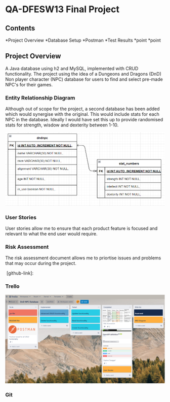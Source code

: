 # QA-DFESW13 Final Project
## Contents

*Project Overview
*Database Setup
*Postman
*Test Results
*point
*point

## Project Overview

A Java database using h2 and MySQL, implemented with CRUD functionality.
The project using the idea of a Dungeons and Dragons (DnD) Non player character (NPC) database for users to find and select pre-made NPC's for their games.

### Entity Relationship Diagram 

Although out of scope for the project, a second database has been added which would synergise with the original.
This would include stats for each NPC in the database. Ideally I would have set this up to provide randomised stats for strength, wisdow and dexterity between 1-10.

![ERD](https://github.com/LeonRobi/NPC_Database/blob/Images/DndNPC_Images/ERD.PNG)

### User Stories

User stories allow me to ensure that each product feature is focused and relevant to what the end user would require.
  
 <add user stories>
  

### Risk Assessment 

The risk assessment document allows me to priortise issues and problems that may occur during the project.

<image>
[github-link]: <url>
  
### Trello
  
![Trello](https://github.com/LeonRobi/NPC_Database/blob/Images/DndNPC_Images/Trello%20Board.PNG)
  
### Git

<image>
